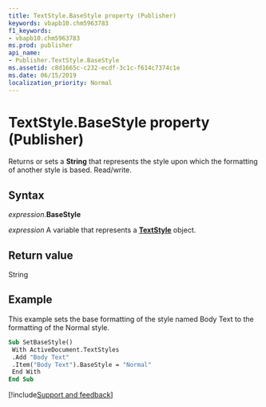 ```yaml
---
title: TextStyle.BaseStyle property (Publisher)
keywords: vbapb10.chm5963783
f1_keywords:
- vbapb10.chm5963783
ms.prod: publisher
api_name:
- Publisher.TextStyle.BaseStyle
ms.assetid: c8d1665c-c232-ecdf-3c1c-f614c7374c1e
ms.date: 06/15/2019
localization_priority: Normal
---
```



# TextStyle.BaseStyle property (Publisher)

Returns or sets a **String** that represents the style upon which the formatting of another style is based. Read/write.


## Syntax

_expression_.**BaseStyle**

_expression_ A variable that represents a **[TextStyle](Publisher.TextStyle.md)** object.


## Return value

String


## Example

This example sets the base formatting of the style named Body Text to the formatting of the Normal style.

```vb
Sub SetBaseStyle() 
 With ActiveDocument.TextStyles 
 .Add "Body Text" 
 .Item("Body Text").BaseStyle = "Normal" 
 End With 
End Sub
```

[!include[Support and feedback](~/includes/feedback-boilerplate.md)]